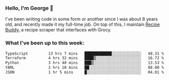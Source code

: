 ### Hello, I'm George 👋

I've been writing code in some form or another since I was about 8 years old, and recently made it my full-time job. On top of this, I maintain [Recipe Buddy](https://github.com/georgegebbett/recipe-buddy), a recipe scraper that interfaces with Grocy.  

<!--
**georgegebbett/georgegebbett** is a ✨ _special_ ✨ repository because its `README.md` (this file) appears on your GitHub profile.

Here are some ideas to get you started:

- 🔭 I’m currently working on ...
- 🌱 I’m currently learning ...
- 👯 I’m looking to collaborate on ...
- 🤔 I’m looking for help with ...
- 💬 Ask me about ...
- 📫 How to reach me: ...
- 😄 Pronouns: ...
- ⚡ Fun fact: ...
-->

### What I've been up to this week:
<!--START_SECTION:waka-->

```txt
TypeScript         13 hrs 7 mins   ████████████░░░░░░░░░░░░░   48.31 %
Terraform          4 hrs 32 mins   ████▒░░░░░░░░░░░░░░░░░░░░   16.72 %
Python             3 hrs 40 mins   ███▒░░░░░░░░░░░░░░░░░░░░░   13.53 %
YAML               2 hrs 10 mins   ██░░░░░░░░░░░░░░░░░░░░░░░   08.00 %
JSON               1 hr 5 mins     █░░░░░░░░░░░░░░░░░░░░░░░░   04.01 %
```

<!--END_SECTION:waka-->
